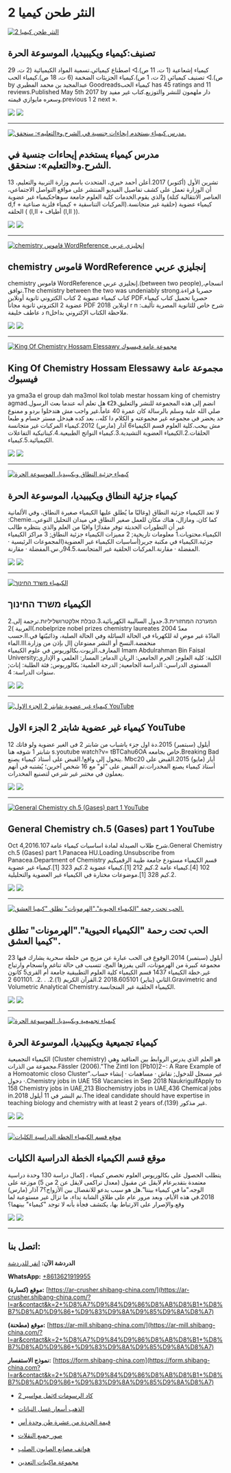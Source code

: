 # 2 النثر طحن كيميا

<a href="https://swt.shibang-china.com/?l=ar&img&k=2+%D8%A7%D9%84%D9%86%D8%AB%D8%B1+%D8%B7%D8%AD%D9%86+%D9%83%D9%8A%D9%85%D9%8A%D8%A7" target="_blank">![2 النثر طحن كيميا](http://static.shibang-china.com/all-800x300/95.jpg)</a>

## تصنيف:كيمياء ويكيبيديا، الموسوعة الحرة
كيمياء إشعاعية (1 ت، 11 ص).◅ اصطناع كيميائي‏.تسمية المواد الكيميائية (2 ت، 29 ص).◅ تصنيف كيميائي (2 ت، 1 ص).كيمياء الجزيئات الضخمة (6 ت، 18 ص).كيمياء الحب by عبدالمجيد بن محمد المطيري Goodreadsكيمياء الحب has 45 ratings and 11 reviews.Published May 5th 2017 by دار ملهمون للنشر والتوزيع.كتاب غير مفيد وسعره مايوازي قيمته.previous 1 2 next ».


<a href="https://whatsapp.shibangsoft.com/WhatsApp.php" target="_blank" title="WhatsApp">![](http://static.shibang-china.com/icon/whatsapp.png)</a> <a href="https://swt.shibang-china.com/?l=ar&icon&k=2+%D8%A7%D9%84%D9%86%D8%AB%D8%B1+%D8%B7%D8%AD%D9%86+%D9%83%D9%8A%D9%85%D9%8A%D8%A7" target="_blank">![](http://static.shibang-china.com/icon/chat-ar.png)</a>

---

<a href="https://swt.shibang-china.com/?l=ar&img&k=2+%D8%A7%D9%84%D9%86%D8%AB%D8%B1+%D8%B7%D8%AD%D9%86+%D9%83%D9%8A%D9%85%D9%8A%D8%A7" target="_blank">![مدرس كيمياء يستخدم إيحاءات جنسية في الشرح.و«التعليم»: سنحقق.](http://static.shibang-china.com/all-800x300/992.jpg)</a>

## مدرس كيمياء يستخدم إيحاءات جنسية في الشرح.و«التعليم»: سنحقق.
13 تشرين الأول (أكتوبر) 2017.أعلن أحمد خيري، المتحدث باسم وزارة التربية والتعليم، أن الوزارة تعمل على كشف تفاصيل الفيديو المنتشر على مواقع التواصل الاجتماعي، والذي يقوم.الخدمات كلية العلوم جامعة سوهاجكيمياء غير عضوية (العناصر الانتقالية كتلة d,f + المركبات التناسقية + كيمياء فلزية صناعية).كيمياء عضوية (حلقية غير متجانسة الحلقه ( (I,II + أطياف (I,II )).


<a href="https://whatsapp.shibangsoft.com/WhatsApp.php" target="_blank" title="WhatsApp">![](http://static.shibang-china.com/icon/whatsapp.png)</a> <a href="https://swt.shibang-china.com/?l=ar&icon&k=2+%D8%A7%D9%84%D9%86%D8%AB%D8%B1+%D8%B7%D8%AD%D9%86+%D9%83%D9%8A%D9%85%D9%8A%D8%A7" target="_blank">![](http://static.shibang-china.com/icon/chat-ar.png)</a>

---

<a href="https://swt.shibang-china.com/?l=ar&img&k=2+%D8%A7%D9%84%D9%86%D8%AB%D8%B1+%D8%B7%D8%AD%D9%86+%D9%83%D9%8A%D9%85%D9%8A%D8%A7" target="_blank">![chemistry قاموس WordReference إنجليزي عربي](http://static.shibang-china.com/all-800x300/378.jpg)</a>

## chemistry قاموس WordReference إنجليزي عربي
chemistry قاموس WordReference إنجليزي عربي.(between two people),انسجام، توافق.The chemistry between the two was undeniably strong.حصريا قراءة كتاب كيمياء عضوية 2 كتاب الكتروني ثانوية أونلاين PDF.حصريا تحميل كتاب كيمياء عضوية 2 الكتروني ثانوية مجاناً PDF اونلاين 2018 r n شرح خاص للثانوية المصرية تأليف: د عاطف خليفة nملاحظة الكتاب الإكتروني بداخل.


<a href="https://whatsapp.shibangsoft.com/WhatsApp.php" target="_blank" title="WhatsApp">![](http://static.shibang-china.com/icon/whatsapp.png)</a> <a href="https://swt.shibang-china.com/?l=ar&icon&k=2+%D8%A7%D9%84%D9%86%D8%AB%D8%B1+%D8%B7%D8%AD%D9%86+%D9%83%D9%8A%D9%85%D9%8A%D8%A7" target="_blank">![](http://static.shibang-china.com/icon/chat-ar.png)</a>

---

<a href="https://swt.shibang-china.com/?l=ar&img&k=2+%D8%A7%D9%84%D9%86%D8%AB%D8%B1+%D8%B7%D8%AD%D9%86+%D9%83%D9%8A%D9%85%D9%8A%D8%A7" target="_blank">![King Of Chemistry Hossam Elessawy مجموعة عامة فيسبوك](http://static.shibang-china.com/all-800x300/1277.jpg)</a>

## King Of Chemistry Hossam Elessawy مجموعة عامة فيسبوك
ya gma3a el group dah ma3mol lkol tolab mestar hossam king of chemistry agmad.انضم إلى هذه المجموعة للنشر والتعليق.《2》 هل تعلم أنه عندما بعث الرسول صلي الله علية وسلم بالرسالة كان عمرة 40 عاماً.غير واجب مش هتدخلوا بردو و ممنوع حد يحضر في مجموعه غير مجموعته و الكلام دا كله،، بعد كده هيدخل مستر حسام و طبعا مش بيحب.كلية العلوم قسم الكيمياء6 آذار (مارس) 2012.كيمياء المركبات غير متجانسة الحلقات.2.الكيمياء العضوية التشيدية.3.كيمياء النواتج الطبيعية.4.كيناتيكية التفاعلات الكيميائية.5.كيمياء.


<a href="https://whatsapp.shibangsoft.com/WhatsApp.php" target="_blank" title="WhatsApp">![](http://static.shibang-china.com/icon/whatsapp.png)</a> <a href="https://swt.shibang-china.com/?l=ar&icon&k=2+%D8%A7%D9%84%D9%86%D8%AB%D8%B1+%D8%B7%D8%AD%D9%86+%D9%83%D9%8A%D9%85%D9%8A%D8%A7" target="_blank">![](http://static.shibang-china.com/icon/chat-ar.png)</a>

---

<a href="https://swt.shibang-china.com/?l=ar&img&k=2+%D8%A7%D9%84%D9%86%D8%AB%D8%B1+%D8%B7%D8%AD%D9%86+%D9%83%D9%8A%D9%85%D9%8A%D8%A7" target="_blank">![كيمياء جزئية النطاق ويكيبيديا، الموسوعة الحرة](http://static.shibang-china.com/all-800x300/1108.jpg)</a>

## كيمياء جزئية النطاق ويكيبيديا، الموسوعة الحرة
لا تعد الكيمياء جزئية النطاق (وغالبًا ما يُطلق عليها الكيمياء صغيرة النطاق، وفي الألمانية :Chemie.كما كان، ومازال، هناك مكان للعمل صغير النطاق في ميدان التحليل النوعي، غير أن التطورات الحديثة توفر مقدارًا وافيًا من العلم والذي ينتظره طالب الكيمياء.محتويات.1 معلومات تاريخية; 2 مميزات الكيمياء جزئية النطاق; 3 مراكز الكيمياء جزئية.الكيمياء في مكتبة جرير(أساسيات الكيمياء غير العضوية(المجموعات الرئيسية &middot; المفضلة &middot; مقارنة.المركبات الحلقية غير المتجانسة.94.5ر.س.المفضلة &middot; مقارنة.


<a href="https://whatsapp.shibangsoft.com/WhatsApp.php" target="_blank" title="WhatsApp">![](http://static.shibang-china.com/icon/whatsapp.png)</a> <a href="https://swt.shibang-china.com/?l=ar&icon&k=2+%D8%A7%D9%84%D9%86%D8%AB%D8%B1+%D8%B7%D8%AD%D9%86+%D9%83%D9%8A%D9%85%D9%8A%D8%A7" target="_blank">![](http://static.shibang-china.com/icon/chat-ar.png)</a>

---

<a href="https://swt.shibang-china.com/?l=ar&img&k=2+%D8%A7%D9%84%D9%86%D8%AB%D8%B1+%D8%B7%D8%AD%D9%86+%D9%83%D9%8A%D9%85%D9%8A%D8%A7" target="_blank">![الكيمياء משרד החינוך](http://static.shibang-china.com/all-800x300/106.jpg)</a>

## الكيمياء משרד החינוך
2.המערכה המחזורית.3.جدول السالبية الكهربائية.3.טבלת אלקטרושליליות.ترجمة إلى العربية )2(.nobelprize nobel prizes chemistry laureates 2004 معدّ حسب.II.المادّة غير موصِ لة للكهرباء في الحالة السائلة وفي الحالة الصلبة، وذائبيّتها في الماء.III.منخفضة.النسخ أو النشر ممنوعان إال بإذن من وزارة المعارف.الزيوت.بكالوريوس في علوم الكيمياء Imam Abdulrahman Bin Faisal Universityالكلية: كلية العلوم; الحرم الجامعي: الريان الدمام; المسار: العلمي و الإداري; المستوى الدراسي: الدراسة الجامعية; الدرجة العلمية: بكالوريوس; فئة الطلبة: إناث; سنوات الدراسة: 4.


<a href="https://whatsapp.shibangsoft.com/WhatsApp.php" target="_blank" title="WhatsApp">![](http://static.shibang-china.com/icon/whatsapp.png)</a> <a href="https://swt.shibang-china.com/?l=ar&icon&k=2+%D8%A7%D9%84%D9%86%D8%AB%D8%B1+%D8%B7%D8%AD%D9%86+%D9%83%D9%8A%D9%85%D9%8A%D8%A7" target="_blank">![](http://static.shibang-china.com/icon/chat-ar.png)</a>

---

<a href="https://swt.shibang-china.com/?l=ar&img&k=2+%D8%A7%D9%84%D9%86%D8%AB%D8%B1+%D8%B7%D8%AD%D9%86+%D9%83%D9%8A%D9%85%D9%8A%D8%A7" target="_blank">![كيمياء غير عضوية شابتر 2 الجزء الاول YouTube](http://static.shibang-china.com/all-800x300/985.jpg)</a>

## كيمياء غير عضوية شابتر 2 الجزء الاول YouTube
12 أيلول (سبتمبر) 2015.دة اول جزء ياشباب من شابتر 2 فى الغير عضوية ولو فاتك شابتر 1 شوفه هنا s.youtube watch?v= tBTCahu6OA خاص بجامعه.Breaking Bad يتحول إلى واقع!.القبض على أستاذ كيمياء يصنع. Mbc20 أيار (مايو) 2015.القبض على أستاذ كيمياء يصنع المخدرات.تم القبض على &quot;لو&quot; مع 16 شخص آخرين؛ يُشتبه في أنهم يعملون في مختبر غير شرعي لتصنيع المخدرات.


<a href="https://whatsapp.shibangsoft.com/WhatsApp.php" target="_blank" title="WhatsApp">![](http://static.shibang-china.com/icon/whatsapp.png)</a> <a href="https://swt.shibang-china.com/?l=ar&icon&k=2+%D8%A7%D9%84%D9%86%D8%AB%D8%B1+%D8%B7%D8%AD%D9%86+%D9%83%D9%8A%D9%85%D9%8A%D8%A7" target="_blank">![](http://static.shibang-china.com/icon/chat-ar.png)</a>

---

<a href="https://swt.shibang-china.com/?l=ar&img&k=2+%D8%A7%D9%84%D9%86%D8%AB%D8%B1+%D8%B7%D8%AD%D9%86+%D9%83%D9%8A%D9%85%D9%8A%D8%A7" target="_blank">![General Chemistry ch.5 (Gases) part 1 YouTube](http://static.shibang-china.com/all-800x300/1328.jpg)</a>

## General Chemistry ch.5 (Gases) part 1 YouTube
Oct 4,2016.شرح طلاب الصيدلة لمادة اساسيات كيمياء عامة 107.General Chemistry ch.5 (Gases) part 1.Panacea HU.Loading.Unsubscribe from Panacea.Department of Chemistry قسم الكيمياء مستودع جامعة طيبة الرقميكيم 102 [4].كيمياء عامة 2.كيم 212 [1].كيمياء عضوية 2.كيم 323 [1].كيمياء غير عضوية 2.كيم 328 [1].موضوعات مختارة في الكيمياء غير العضوية والتحليلية.


<a href="https://whatsapp.shibangsoft.com/WhatsApp.php" target="_blank" title="WhatsApp">![](http://static.shibang-china.com/icon/whatsapp.png)</a> <a href="https://swt.shibang-china.com/?l=ar&icon&k=2+%D8%A7%D9%84%D9%86%D8%AB%D8%B1+%D8%B7%D8%AD%D9%86+%D9%83%D9%8A%D9%85%D9%8A%D8%A7" target="_blank">![](http://static.shibang-china.com/icon/chat-ar.png)</a>

---

<a href="https://swt.shibang-china.com/?l=ar&img&k=2+%D8%A7%D9%84%D9%86%D8%AB%D8%B1+%D8%B7%D8%AD%D9%86+%D9%83%D9%8A%D9%85%D9%8A%D8%A7" target="_blank">![الحب تحت رحمة &quot;الكيمياء الحيوية&quot;.&quot;الهرمونات&quot; تطلق &quot;كيميا العشق.](http://static.shibang-china.com/all-800x300/976.jpg)</a>

## الحب تحت رحمة &quot;الكيمياء الحيوية&quot;.&quot;الهرمونات&quot; تطلق &quot;كيميا العشق.
23 أيلول (سبتمبر) 2014.الوقوع فى الحب عبارة عن مزيج من خلطة سحرية يشارك فيها مجموعة كبيرة من الهرمونات، التى يفرزها المخ، تتسبب فى حالة تناغم وانسجام وارتياح غير.خطة الكيمياء 1437 قسم الكيمياء كلية العلوم التطبيقية جامعة أم القرى5 كانون الثاني (يناير) 2018.605101 2.القرآن الكريم (1).2. . .2. .601101 2.Gravimetric and Volumetric Analytical Chemistry.الكيمياء الحلقية غير المتجانسة.


<a href="https://whatsapp.shibangsoft.com/WhatsApp.php" target="_blank" title="WhatsApp">![](http://static.shibang-china.com/icon/whatsapp.png)</a> <a href="https://swt.shibang-china.com/?l=ar&icon&k=2+%D8%A7%D9%84%D9%86%D8%AB%D8%B1+%D8%B7%D8%AD%D9%86+%D9%83%D9%8A%D9%85%D9%8A%D8%A7" target="_blank">![](http://static.shibang-china.com/icon/chat-ar.png)</a>

---

<a href="https://swt.shibang-china.com/?l=ar&img&k=2+%D8%A7%D9%84%D9%86%D8%AB%D8%B1+%D8%B7%D8%AD%D9%86+%D9%83%D9%8A%D9%85%D9%8A%D8%A7" target="_blank">![كيمياء تجميعية ويكيبيديا، الموسوعة الحرة](http://static.shibang-china.com/all-800x300/1149.jpg)</a>

## كيمياء تجميعية ويكيبيديا، الموسوعة الحرة
الكيمياء التجميعية (Cluster chemistry) هو العلم الذي يدرس الروابط بين العناقيد وهي مجموعة من الذرات.Fässler (2006).&quot;The Zintl Ion [Pb10]2−: A Rare Example of a Homoatomic closo Cluster&quot;.غير مسجل للدخول; نقاش &middot; مساهمات &middot; إنشاء حساب &middot; دخول.Chemistry jobs in UAE 158 Vacancies in Sep 2018 NaukrigulfApply to 158 Chemistry jobs in UAE,213 Biochemistry jobs in UAE,436 Chemical jobs in.تم النشر في 11 أيلول 2018.The ideal candidate should have expertise in teaching biology and chemistry with at least 2 years of.غير مذكور (139).


<a href="https://whatsapp.shibangsoft.com/WhatsApp.php" target="_blank" title="WhatsApp">![](http://static.shibang-china.com/icon/whatsapp.png)</a> <a href="https://swt.shibang-china.com/?l=ar&icon&k=2+%D8%A7%D9%84%D9%86%D8%AB%D8%B1+%D8%B7%D8%AD%D9%86+%D9%83%D9%8A%D9%85%D9%8A%D8%A7" target="_blank">![](http://static.shibang-china.com/icon/chat-ar.png)</a>

---

<a href="https://swt.shibang-china.com/?l=ar&img&k=2+%D8%A7%D9%84%D9%86%D8%AB%D8%B1+%D8%B7%D8%AD%D9%86+%D9%83%D9%8A%D9%85%D9%8A%D8%A7" target="_blank">![موقع قسم الكيمياء الخطة الدراسية الكليات](http://static.shibang-china.com/all-800x300/1454.jpg)</a>

## موقع قسم الكيمياء الخطة الدراسية الكليات
يتطلب الحصول على بكالوريوس العلوم تخصص كيمياء ، إكمال دراسة 130 وحدة دراسية معتمدة بتقديرعام لايقل عن مقبول (معدل تراكمى لايقل عن 2 من 5) موزعة على الوجه.&quot;ما في كيمياء بيننا&quot;.هل هو سبب يدعو للانفصال بين الأزواج؟7 آذار (مارس) 2018.في هذه الأيام، وبعد مرور عام على طلاق الشابة نداء، ما تزال غير مستوعبة لما وقع.والإصرار على الارتباط بها، يكتشف فجأة بأنه لا توجد &quot;كيمياء&quot; بينهما؟


<a href="https://whatsapp.shibangsoft.com/WhatsApp.php" target="_blank" title="WhatsApp">![](http://static.shibang-china.com/icon/whatsapp.png)</a> <a href="https://swt.shibang-china.com/?l=ar&icon&k=2+%D8%A7%D9%84%D9%86%D8%AB%D8%B1+%D8%B7%D8%AD%D9%86+%D9%83%D9%8A%D9%85%D9%8A%D8%A7" target="_blank">![](http://static.shibang-china.com/icon/chat-ar.png)</a>

---
## اتصل بنا:

**الدردشة الآن:** [انقر للدردشة](https://swt.shibang-china.com?l=ar&contact&k=2+%D8%A7%D9%84%D9%86%D8%AB%D8%B1+%D8%B7%D8%AD%D9%86+%D9%83%D9%8A%D9%85%D9%8A%D8%A7)

**WhatsApp:**  [+8613621919955](https://whatsapp.shibangsoft.com/WhatsApp.php)

**موقع (كسارة):** [https://ar-crusher.shibang-china.com/](https://ar-crusher.shibang-china.com/?l=ar&contact&k=2+%D8%A7%D9%84%D9%86%D8%AB%D8%B1+%D8%B7%D8%AD%D9%86+%D9%83%D9%8A%D9%85%D9%8A%D8%A7)

**موقع (مطحنة):** [https://ar-mill.shibang-china.com/](https://ar-mill.shibang-china.com/?l=ar&contact&k=2+%D8%A7%D9%84%D9%86%D8%AB%D8%B1+%D8%B7%D8%AD%D9%86+%D9%83%D9%8A%D9%85%D9%8A%D8%A7)

**نموذج الاستفسار:** [https://form.shibang-china.com](https://form.shibang-china.com?l=ar&contact&k=2+%D8%A7%D9%84%D9%86%D8%AB%D8%B1+%D8%B7%D8%AD%D9%86+%D9%83%D9%8A%D9%85%D9%8A%D8%A7)

* [ثمل مواسير 2d كاد الرسومات](../33/%D8%AB%D9%85%D9%84%20%D9%85%D9%88%D8%A7%D8%B3%D9%8A%D8%B1%202d%20%D9%83%D8%A7%D8%AF%20%D8%A7%D9%84%D8%B1%D8%B3%D9%88%D9%85%D8%A7%D8%AA.md)

* [الذهب أسعار غسل النباتات](../31/%D8%A7%D9%84%D8%B0%D9%87%D8%A8%20%D8%A3%D8%B3%D8%B9%D8%A7%D8%B1%20%D8%BA%D8%B3%D9%84%20%D8%A7%D9%84%D9%86%D8%A8%D8%A7%D8%AA%D8%A7%D8%AA.md)

* [قيمة الخردة من عشرة طن وحدة أس](../34/%D9%82%D9%8A%D9%85%D8%A9%20%D8%A7%D9%84%D8%AE%D8%B1%D8%AF%D8%A9%20%D9%85%D9%86%20%D8%B9%D8%B4%D8%B1%D8%A9%20%D8%B7%D9%86%20%D9%88%D8%AD%D8%AF%D8%A9%20%D8%A3%D8%B3.md)

* [صور جميع النقلات](../32/%D8%B5%D9%88%D8%B1%20%D8%AC%D9%85%D9%8A%D8%B9%20%D8%A7%D9%84%D9%86%D9%82%D9%84%D8%A7%D8%AA.md)

* [هواتف مصانع الصابون الصلب](../35/%D9%87%D9%88%D8%A7%D8%AA%D9%81%20%D9%85%D8%B5%D8%A7%D9%86%D8%B9%20%D8%A7%D9%84%D8%B5%D8%A7%D8%A8%D9%88%D9%86%20%D8%A7%D9%84%D8%B5%D9%84%D8%A8.md)

* [مجموعة ماكينات التعدين](../31/%D9%85%D8%AC%D9%85%D9%88%D8%B9%D8%A9%20%D9%85%D8%A7%D9%83%D9%8A%D9%86%D8%A7%D8%AA%20%D8%A7%D9%84%D8%AA%D8%B9%D8%AF%D9%8A%D9%86.md)